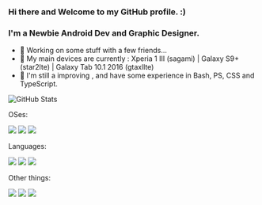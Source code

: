 ### Hi there and Welcome to my GitHub profile. :)

### I'm a Newbie Android Dev and Graphic Designer.
- 🔭 Working on some stuff with a few friends...
- 📱 My main devices are currently : Xperia 1 III (sagami) | Galaxy S9+ (star2lte) | Galaxy Tab 10.1 2016 (gtaxllte)
- 👀 I'm still a improving , and have some experience in Bash, PS, CSS and TypeScript.

![GitHub Stats](https://github-readme-stats.vercel.app/api?username=saku-bruh&theme=midnight-purple)
  
OSes:

[![](https://img.shields.io/badge/Windows-11-00A4EF?style=flat-square&logo=windows&logoColor=00A4EF)](https://www.microsoft.com/windows/get-windows-11)
[![](https://img.shields.io/badge/Arch-Linux-d59707?style=flat-square&logo=archlinux&logoColor=d59707)](https://archlinux.org/download/)
[![](https://img.shields.io/badge/Android-12-3DDC84?style=flat-square&logo=android&logoColor=3DDC84)](https://www.android.com/)

Languages:

[![](https://img.shields.io/badge/Bash/PS-000000?style=flat-square&logo=powershell&logoColor=ffffff)](https://www.shell.com/)
[![](https://img.shields.io/badge/TypeScript-cb3837?style=flat-square&logo=TypeScript&logoColor=ffffff)](https://www.typescriptlang.org/)
[![](https://img.shields.io/badge/-CSS-1572B6?style=flat-square&logo=css3&logoColor=white)](https://www.w3.org/Style/CSS/)

 Other things:
 
 [![](https://img.shields.io/badge/-Git-f05032?style=flat-square&logo=git&logoColor=white)](https://git-scm.com/)
 [![](https://img.shields.io/badge/-NPM-cb3837?style=flat-square&logo=npm&logoColor=white)](https://npmjs.com/)
 [![](https://img.shields.io/badge/-Node.js-43853d?style=flat-square&logo=node.js&logoColor=ffffff)](https://nodejs.org/)
